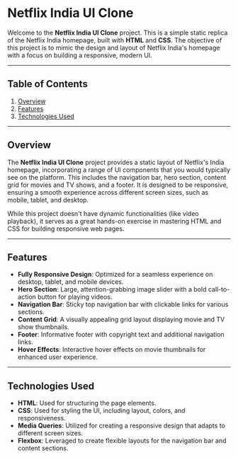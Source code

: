 # Netflix India UI Clone

Welcome to the **Netflix India UI Clone** project. This is a simple static replica of the Netflix India homepage, built with **HTML** and **CSS**. The objective of this project is to mimic the design and layout of Netflix India's homepage with a focus on building a responsive, modern UI.

---

## Table of Contents

1. [Overview](#overview)
2. [Features](#features)
3. [Technologies Used](#technologies-used)

---

## Overview

The **Netflix India UI Clone** project provides a static layout of Netflix's India homepage, incorporating a range of UI components that you would typically see on the platform. This includes the navigation bar, hero section, content grid for movies and TV shows, and a footer. It is designed to be responsive, ensuring a smooth experience across different screen sizes, such as mobile, tablet, and desktop.

While this project doesn't have dynamic functionalities (like video playback), it serves as a great hands-on exercise in mastering HTML and CSS for building responsive web pages.

---

## Features

- **Fully Responsive Design**: Optimized for a seamless experience on desktop, tablet, and mobile devices.
- **Hero Section**: Large, attention-grabbing image slider with a bold call-to-action button for playing videos.
- **Navigation Bar**: Sticky top navigation bar with clickable links for various sections.
- **Content Grid**: A visually appealing grid layout displaying movie and TV show thumbnails.
- **Footer**: Informative footer with copyright text and additional navigation links.
- **Hover Effects**: Interactive hover effects on movie thumbnails for enhanced user experience.

---

## Technologies Used

- **HTML**: Used for structuring the page elements.
- **CSS**: Used for styling the UI, including layout, colors, and responsiveness.
- **Media Queries**: Utilized for creating a responsive design that adapts to different screen sizes.
- **Flexbox**: Leveraged to create flexible layouts for the navigation bar and content sections.

